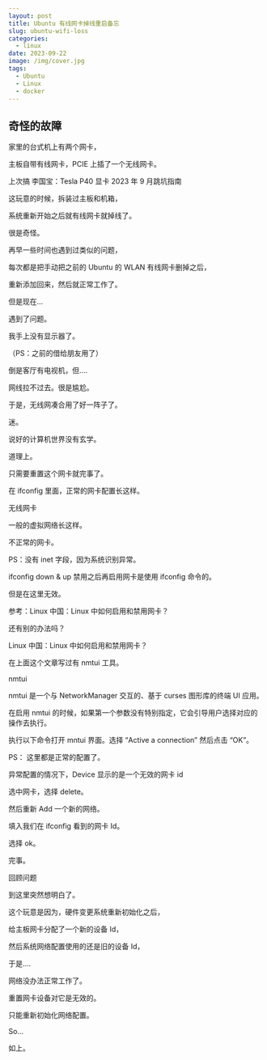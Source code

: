 ```yaml
---
layout: post
title: Ubuntu 有线网卡掉线重启备忘
slug: ubuntu-wifi-loss
categories: 
  - linux
date: 2023-09-22
image: /img/cover.jpg
tags:
  - Ubuntu
  - Linux
  - docker
---
```


## 奇怪的故障

家里的台式机上有两个网卡，

主板自带有线网卡，PCIE 上插了一个无线网卡。

上次搞 李国宝：Tesla P40 显卡 2023 年 9 月跳坑指南

这玩意的时候，拆装过主板和机箱，

系统重新开始之后就有线网卡就掉线了。

很是奇怪。

再早一些时间也遇到过类似的问题，

每次都是把手动把之前的 Ubuntu 的 WLAN 有线网卡删掉之后，

重新添加回来，然后就正常工作了。

但是现在...

遇到了问题。

我手上没有显示器了。

（PS：之前的借给朋友用了）

倒是客厅有电视机，但....

网线拉不过去。很是尴尬。

于是，无线网凑合用了好一阵子了。

迷。

说好的计算机世界没有玄学。

道理上。

只需要重置这个网卡就完事了。

在 ifconfig 里面，正常的网卡配置长这样。

无线网卡

一般的虚拟网络长这样。

不正常的网卡。

PS：没有 inet 字段，因为系统识别异常。

ifconfig down & up
禁用之后再启用网卡是使用 ifconfig 命令的。

但是在这里无效。

参考：Linux 中国：Linux 中如何启用和禁用网卡？

还有别的办法吗？

Linux 中国：Linux 中如何启用和禁用网卡？

在上面这个文章写过有 nmtui 工具。

nmtui

nmtui 是一个与 NetworkManager 交互的、基于 curses 图形库的终端 UI 应用。

在启用 nmtui 的时候，如果第一个参数没有特别指定，它会引导用户选择对应的操作去执行。

执行以下命令打开 mntui 界面。选择 “Active a connection” 然后点击 “OK”。

PS： 这里都是正常的配置了。

异常配置的情况下，Device 显示的是一个无效的网卡 id

选中网卡，选择 delete。

然后重新 Add 一个新的网络。

填入我们在 ifconfig 看到的网卡 Id。

选择 ok。

完事。

回顾问题

到这里突然想明白了。

这个玩意是因为，硬件变更系统重新初始化之后，

给主板网卡分配了一个新的设备 Id，

然后系统网络配置使用的还是旧的设备 Id，

于是....

网络没办法正常工作了。

重置网卡设备对它是无效的。

只能重新初始化网络配置。

So...

如上。
